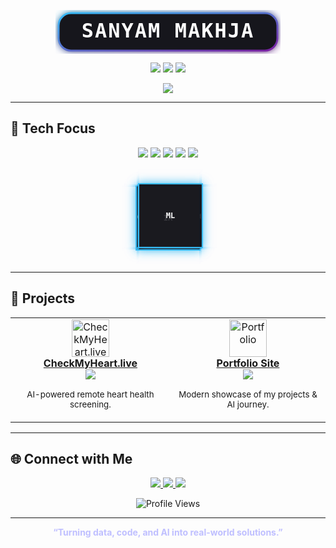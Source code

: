 <!-- ✨ 3D GLOW HEADER -->
<p align="center">
  <svg width="360" height="70">
    <defs>
      <linearGradient id="glow" x1="0" y1="0" x2="1" y2="1">
        <stop offset="0%" stop-color="#36BCF7"/>
        <stop offset="100%" stop-color="#7B1FA2"/>
      </linearGradient>
      <filter id="glow-effect" x="-50%" y="-50%" width="200%" height="200%">
        <feGaussianBlur stdDeviation="6" result="coloredBlur"/>
        <feMerge>
          <feMergeNode in="coloredBlur"/>
          <feMergeNode in="SourceGraphic"/>
        </feMerge>
      </filter>
    </defs>
    <rect x="5" y="5" width="350" height="60" rx="20" fill="#15141b" stroke="url(#glow)" stroke-width="3" filter="url(#glow-effect)"/>
    <text x="50%" y="50%" text-anchor="middle" dominant-baseline="middle" fill="white" font-size="32" font-family="Fira Code, monospace" font-weight="bold" letter-spacing="2">SANYAM MAKHJA</text>
  </svg>
</p>

<!-- GLASS EFFECT PROFILE INTRO BOX -->
<p align="center">
  <img src="https://img.shields.io/badge/CSE%20Student-%2336BCF7?style=flat-square&logo=OpenAI&logoColor=white"/>
  <img src="https://img.shields.io/badge/Data%20%26%20AI%20Enthusiast-%237B1FA2?style=flat-square"/>
  <img src="https://img.shields.io/badge/Prompt%20Engineer-%2312100E?style=flat-square"/>
</p>

<p align="center">
  <img src="https://skillicons.dev/icons?i=python,cpp,ai,github,linux,vscode,tensorflow,git&theme=dark"/>
</p>

---

## 🧠 Tech Focus

<p align="center">
  <img class="glow-badge" src="https://img.shields.io/badge/Machine%20Learning-%2336BCF7?style=for-the-badge&logo=tensorflow&logoColor=white"/>
  <img class="glow-badge" src="https://img.shields.io/badge/Data%20Analysis-%237B1FA2?style=for-the-badge&logo=python&logoColor=white"/>
  <img class="glow-badge" src="https://img.shields.io/badge/Prompt%20Engineering-%2312100E?style=for-the-badge&logo=openai&logoColor=36BCF7"/>
  <img class="glow-badge" src="https://img.shields.io/badge/AI%20Applications-%2336BCF7?style=for-the-badge&logo=neuralink&logoColor=white"/>
  <img class="glow-badge" src="https://img.shields.io/badge/Full%20Stack%20Projects-%237B1FA2?style=for-the-badge&logo=react&logoColor=white"/>
</p>

<!-- 🎲 ROTATING AI FOCUS CUBE -->
<p align="center">
  <style>
    .cube {
      position: relative;
      width: 100px;
      height: 100px;
      transform-style: preserve-3d;
      animation: spin 8s infinite linear;
      margin: 40px auto;
    }
    .face {
      position: absolute;
      width: 100px;
      height: 100px;
      display: flex;
      align-items: center;
      justify-content: center;
      font-family: 'Fira Code', monospace;
      font-size: 12px;
      font-weight: bold;
      color: #fff;
      border: 2px solid #36BCF7;
      background: rgba(21, 20, 27, 0.85);
      box-shadow: 0 0 15px #36BCF7AA;
    }
    .front  { transform: translateZ(50px); }
    .back   { transform: rotateY(180deg) translateZ(50px); }
    .right  { transform: rotateY(90deg) translateZ(50px); }
    .left   { transform: rotateY(-90deg) translateZ(50px); }
    .top    { transform: rotateX(90deg) translateZ(50px); }
    .bottom { transform: rotateX(-90deg) translateZ(50px); }
    @keyframes spin {
      from { transform: rotateX(0deg) rotateY(0deg); }
      to { transform: rotateX(360deg) rotateY(360deg); }
    }
    .glow-badge:hover {
      filter: drop-shadow(0 0 6px #36BCF7);
      transform: scale(1.05);
      transition: all 0.3s ease;
    }
  </style>

  <div class="cube">
    <div class="face front">ML</div>
    <div class="face back">AI</div>
    <div class="face right">DATA</div>
    <div class="face left">CODE</div>
    <div class="face top">LOGIC</div>
    <div class="face bottom">PROMPTS</div>
  </div>
</p>

---

## 🚀 Projects

<table>
  <tr>
    <td align="center">
      <a href="https://checkmyheart.live" target="_blank">
        <img src="https://img.icons8.com/fluency/96/heart-with-pulse.png" width="60" title="CheckMyHeart.live"/>
        <br/>
        <b>CheckMyHeart.live</b>
      </a>
      <br/>
      <a href="https://github.com/sanyam-sm/Heart-Deployment">
        <img src="https://img.shields.io/github/stars/sanyam-sm/Heart-Deployment?style=flat-square&color=36BCF7&logo=github"/>
      </a>
      <p><small>AI-powered remote heart health screening.</small></p>
    </td>
    <td align="center">
      <a href="https://sanyam.tech" target="_blank">
        <img src="https://img.icons8.com/color/96/artificial-intelligence.png" width="60" title="Portfolio"/>
        <br/>
        <b>Portfolio Site</b>
      </a>
      <br/>
      <a href="https://github.com/sanyam-sm/Sanyam-Portfolio">
        <img src="https://img.shields.io/github/stars/sanyam-sm/Sanyam-Portfolio?style=flat-square&color=36BCF7&logo=github"/>
      </a>
      <p><small>Modern showcase of my projects & AI journey.</small></p>
    </td>
  </tr>
</table>

---

## 🌐 Connect with Me

<p align="center">
  <a href="https://www.linkedin.com/in/sanyam-makhija/" target="_blank">
    <img src="https://img.shields.io/badge/LinkedIn-36BCF7?style=for-the-badge&logo=linkedin&logoColor=white"/>
  </a>
  <a href="mailto:sanyam.makhija17@gmail.com">
    <img src="https://img.shields.io/badge/Email-111111?style=for-the-badge&logo=gmail&logoColor=F14336"/>
  </a>
  <a href="https://sanyam.tech" target="_blank">
    <img src="https://img.shields.io/badge/Website-22223B?style=for-the-badge&logo=about-dot-me&logoColor=36BCF7"/>
  </a>
</p>

<p align="center">
  <img src="https://komarev.com/ghpvc/?username=sanyam-sm&style=flat-square&color=36BCF7" alt="Profile Views" />
</p>

---

<p align="center" style="color:#bfbfff">
  <b>“Turning data, code, and AI into real-world solutions.”</b>
</p>
